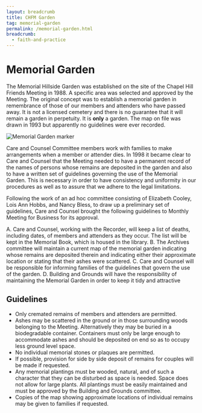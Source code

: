 ```yaml
---
layout: breadcrumb
title: CHFM Garden
tag: memorial-garden
permalink: /memorial-garden.html
breadcrumb:
  - faith-and-practice
---
```

# Memorial Garden

The Memorial Hillside Garden was established on the site of the Chapel Hill
Friends Meeting in 1988. A specific area was selected and approved by the
Meeting. The original concept was to establish a memorial garden in remembrance
of those of our members and attenders who have passed away. It is not a licensed
cemetery and there is no guarantee that it will remain a garden in perpetuity.
It is **only** a garden. The map on file was drawn in 1993 but apparently no
guidelines were ever recorded.

<img class="rounded float-left img-fluid mr-3" alt="Memorial Garden marker" src="{{ site.baseurl }}/assets/images/memorialgarden.jpg">

Care and Counsel Committee members work with families to make arrangements when
a member or attender dies. In 1998 it became clear to Care and Counsel that the
Meeting needed to have a permanent record of the names of persons whose remains
are deposited in the garden and also to have a written set of guidelines
governing the use of the Memorial Garden. This is necessary in order to have
consistency and uniformity in our procedures as well as to assure that we adhere
to the legal limitations.

Following the work of an ad hoc committee consisting of Elizabeth Cooley, Lois
Ann Hobbs, and Nancy Bless, to draw up a preliminary set of guidelines, Care and
Counsel brought the following guidelines to Monthly Meeting for Business for its
approval.

A. Care and Counsel, working with the Recorder, will keep a list of deaths,
including dates, of members and attenders as they occur. The list will be kept
in the Memorial Book, which is housed in the library.
B. The Archives committee will maintain a current map of the memorial garden
indicating whose remains are deposited therein and indicating either their
approximate location or stating that their ashes were scattered.
C. Care and Counsel will be responsible for informing families of the guidelines
that govern the use of the garden.
D. Building and Grounds will have the responsibility of maintaining the Memorial
Garden in order to keep it tidy and attractive

## Guidelines

- Only cremated remains of members and attenders are permitted.
- Ashes may be scattered in the ground or in those surrounding woods belonging to the Meeting. Alternatively they may be buried in a biodegradable container. Containers must only be large enough to accommodate ashes and should be deposited on end so as to occupy less ground level space.
- No individual memorial stones or plaques are permitted.
- If possible, provision for side by side deposit of remains for couples will be made if requested.
- Any memorial plantings must be wooded, natural, and of such a character that they can be disturbed as space is needed. Space does not allow for large plants. All plantings must be easily maintained and must be approved by the Building and Grounds committee.
- Copies of the map showing approximate locations of individual remains may be given to families if requested.

